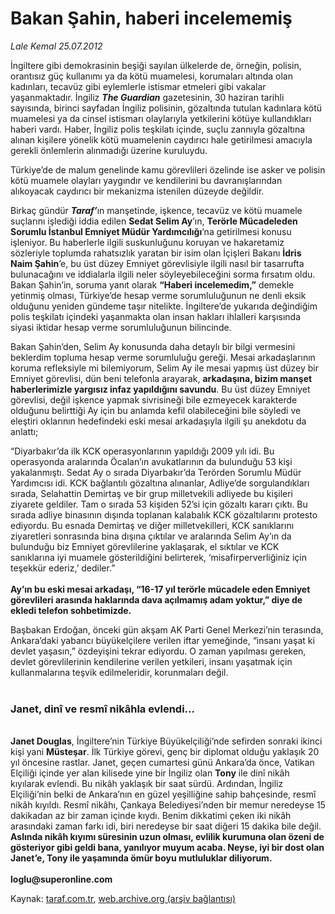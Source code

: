 # Bakan Şahin, haberi incelememiş

*Lale Kemal 25.07.2012*

<div class="yazi"><p>İngiltere gibi demokrasinin beşiği sayılan ülkelerde de, örneğin, polisin, orantısız güç kullanımı ya da kötü muamelesi, korumaları altında olan kadınları, tecavüz gibi eylemlerle istismar etmeleri gibi vakalar yaşanmaktadır. İngiliz <b><i>The Guardian</i></b> gazetesinin, 30 haziran tarihli sayısında, birinci sayfadan İngiliz polisinin, gözaltında tutulan kadınlara kötü muamelesi ya da cinsel istismarı olaylarıyla yetkilerini kötüye kullandıkları haberi vardı. Haber, İngiliz polis teşkilatı içinde, suçlu zannıyla gözaltına alınan kişilere yönelik kötü muamelenin caydırıcı hale getirilmesi amacıyla gerekli önlemlerin alınmadığı üzerine kuruluydu. </p>
<p>Türkiye’de de malum genelinde kamu görevlileri özelinde ise asker ve polisin kötü muamele olayları yaygındır ve kendilerini bu davranışlarından alıkoyacak caydırıcı bir mekanizma istenilen düzeyde değildir. </p>
<p>Birkaç gündür <b><i>Taraf’</i></b>ın manşetinde, işkence, tecavüz ve kötü muamele suçlarını işlediği iddia edilen <b>Sedat Selim Ay</b>’ın, <b>Terörle Mücadeleden Sorumlu İstanbul Emniyet Müdür Yardımcılığı</b>’na getirilmesi konusu işleniyor. Bu haberlerle ilgili suskunluğunu koruyan ve hakaretamiz sözleriyle toplumda rahatsızlık yaratan bir isim olan İçişleri Bakanı <b>İdris Naim Şahin</b>’e, bu üst düzey Emniyet görevlisiyle ilgili nasıl bir tasarrufta bulunacağını ve iddialarla ilgili neler söyleyebileceğini sorma fırsatım oldu. Bakan Şahin’in, soruma yanıt olarak <b>“Haberi incelemedim,”</b> demekle yetinmiş olması, Türkiye’de hesap verme sorumluluğunun ne denli eksik olduğunu yeniden gündeme taşır nitelikte. İngiltere’de yukarıda değindiğim polis teşkilatı içindeki yaşanmakta olan insan hakları ihlalleri karşısında siyasi iktidar hesap verme sorumluluğunun bilincinde. </p>
<p>Bakan Şahin’den, Selim Ay konusunda daha detaylı bir bilgi vermesini beklerdim topluma hesap verme sorumluluğu gereği. Mesai arkadaşlarının koruma refleksiyle mi bilemiyorum, Selim Ay ile mesai yapmış üst düzey bir Emniyet görevlisi, dün beni telefonla arayarak, <b>arkadaşına, bizim manşet haberlerimizle yargısız infaz yapıldığını savundu</b>. Bu üst düzey Emniyet görevlisi, değil işkence yapmak sivrisineği bile ezmeyecek karakterde olduğunu belirttiği Ay için bu anlamda kefil olabileceğini bile söyledi ve eleştiri oklarının hedefindeki eski mesai arkadaşıyla ilgili şu anekdotu da anlattı;</p>
<p>“Diyarbakır’da ilk KCK operasyonlarının yapıldığı 2009 yılı idi. Bu operasyonda aralarında Öcalan’ın avukatlarının da bulunduğu 53 kişi yakalanmıştı. Sedat Ay o sırada Diyarbakır’da Terörden Sorumlu Müdür Yardımcısı idi. KCK bağlantılı gözaltına alınanlar, Adliye’de sorgulandıkları sırada, Selahattin Demirtaş ve bir grup milletvekili adliyede bu kişileri ziyarete geldiler. Tam o sırada 53 kişiden 52’si için gözaltı kararı çıktı. Bu sırada adliye binasının dışında toplanan kalabalık KCK gözaltılarını protesto ediyordu. Bu esnada Demirtaş ve diğer milletvekilleri, KCK sanıklarını ziyaretleri sonrasında bina dışına çıktılar ve aralarında Selim Ay’ın da bulunduğu biz Emniyet görevlilerine yaklaşarak, el sıktılar ve KCK sanıklarına iyi muamele gösterildiğini belirterek, ‘misafirperverliğiniz için teşekkür ederiz,’ dediler.”<br/><br/><b>Ay’ın bu eski mesai arkadaşı, “16-17 yıl terörle mücadele eden Emniyet görevlileri arasında haklarında dava açılmamış adam yoktur,” diye de ekledi telefon sohbetimizde. </b></p>
<p>Başbakan Erdoğan, önceki gün akşam AK Parti Genel Merkezi’nin terasında, Ankara’daki yabancı büyükelçilere verilen iftar yemeğinde, “insanı yaşat ki devlet yaşasın,” özdeyişini tekrar ediyordu. O zaman yapılması gereken, devlet görevlilerinin kendilerine verilen yetkileri, insanı yaşatmak için kullanmalarına teşvik edilmeleridir, korunmaları değil. <br/><br/></p>
<h3>Janet, dinî ve resmî nikâhla evlendi...</h3>
<p><b><br/></b><b>Janet Douglas</b>, İngiltere’nin Türkiye Büyükelçiliği’nde sefirden sonraki ikinci kişi yani <b>Müsteşar</b>. İlk Türkiye görevi, genç bir diplomat olduğu yaklaşık 20 yıl öncesine rastlar. Janet, geçen cumartesi günü Ankara’da önce, Vatikan Elçiliği içinde yer alan kilisede yine bir İngiliz olan <b>Tony</b> ile dinî nikâh kıyılarak evlendi. Bu nikâh yaklaşık bir saat sürdü. Ardından, İngiliz Elçiliği’nin belki de Ankara’nın en güzel yeşilliğine sahip bahçesinde, resmî nikâh kıyıldı. Resmî nikâhı, Çankaya Belediyesi’nden bir memur neredeyse 15 dakikadan az bir zaman içinde kıydı. Benim dikkatimi çeken iki nikâh arasındaki zaman farkı idi, biri neredeyse bir saat diğeri 15 dakika bile değil. <b>Aslında nikâh kıyımı süresinin uzun olması, evlilik kurumuna olan özeni de gösteriyor gibi geldi bana, yanılıyor muyum acaba. Neyse, iyi bir dost olan Janet’e, Tony ile yaşamında ömür boyu mutluluklar diliyorum.<br/><br/></b><b>loglu@superonline.com</b></p>
</div>

Kaynak: [taraf.com.tr](http://www.taraf.com.tr/lale-kemal/makale-bakan-sahin-haberi-incelememis.htm), [web.archive.org (arşiv bağlantısı)](http://web.archive.org/web/20130818002629/http://www.taraf.com.tr/lale-kemal/makale-bakan-sahin-haberi-incelememis.htm)

